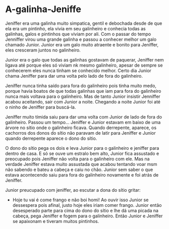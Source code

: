 # A-galinha-Jeniffe
Jeniffer era uma galinha muito simpatica, gentil e debochada desde de que ela era um pintinho, ela vivia em seu galinheiro e conhecia todas as galinhas, galos e pintinhos que viviam por ali. Com o passar do tempo Jenniffer virou uma grande galinha e passou a conhecer melhor um galo chamado Junior. Junior era um galo muito atraente e bonito para Jeniffer, eles cresceram juntos no galinheiro. 

Junior era o galo que todas as galinhas gostavam de paquerar, Jeniffer nem ligava até porque eles só viviam nk mesmo galinheiro, apesar de sempre se conhecerem eles nunca tinham se conhecido melhor. Certo dia Junior chama Jeniffer para dar uma volta pelo lado de fora do galinheiro.

Jeniffer nunca tinha saído para fora do galinheiro pois tinha muito medo, porque havia boatos de que todas galinhas que iam para fora do galinheiro nunca mais voltava para o galinheiro. Mas de tanto Junior insistir Jenniffer acabou aceitando, sair com Junior a noite. Chegando a noite Junior foi até o ninho de Jeniffer para buscá-la.

Jeniffer muito tímida saiu para dar uma volta com Junior de lado de fora do galinheiro. Passou um tempo... Jeniffer e Junior estavam em baixo de uma árvore no sítio onde o galinheiro ficava. Quando derrepente, aparece, os cachorros dos donos do sítio não paravam de latir para Jeniffer e Junior quando derrepente aparece o dono do sítio.

O dono do sítio pega os dois e leva Junior para o galinheiro e jeniffer para dentro de casa. E  só se ouve um estralo bem alto, Junior fica assustado e preocupado pois Jeniffer não volta para o galinheiro com ele. Mas na verdade Jeniffer estava muito assustada que acabou tentando voar msm não sabendo e bateu a cabeça e caiu no chão. Junior sem saber o que estava acontecendo saiu para fora do galinheiro novamente e foi atrás de Jeniffer.

Junior preucupado com jeniffer, ao escutar a dona do sítio gritar:
- Hoje tu vai é come frango e não boi homi!
Ao ouvir isso Junior se dessespera pois afinal, justo hoje eles iriam comer frango. Junior então desesperado parte para cima do dono do sítio e lhe dá uma picada na cabeça, pega Jeniffer e fogem para o galinheiro. Então Junior e Jeniffer se apaixonam e tiveram muitos pintinhos.
